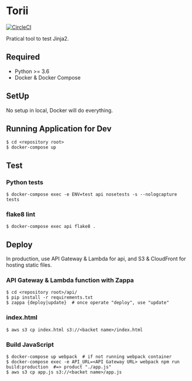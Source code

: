 # Torii
[![CircleCI](https://circleci.com/gh/shirakiya/torii.svg?style=svg)](https://circleci.com/gh/shirakiya/torii)  
  
Pratical tool to test Jinja2.


## Required
- Python >= 3.6
- Docker & Docker Compose


## SetUp
No setup in local, Docker will do everything.


## Running Application for Dev
```
$ cd <repository root>
$ docker-compose up
```


## Test
### Python tests
```
$ docker-compose exec -e ENV=test api nosetests -s --nologcapture tests
```

### flake8 lint
```
$ docker-compose exec api flake8 .
```


## Deploy
In production, use API Gateway & Lambda for api, and S3 & CloudFront for hosting static files.


### API Gateway & Lambda function with Zappa
```
$ cd <repository root>/api/
$ pip install -r requirements.txt
$ zappa {deploy|update}  # once operate "deploy", use "update"
```


### index.html
```
$ aws s3 cp index.html s3://<backet name>/index.html
```


### Build JavaScript
```
$ docker-compose up webpack  # if not running webpack container
$ docker-compose exec -e API_URL=<API Gateway URL> webpack npm run build:production  #=> product "./app.js"
$ aws s3 cp app.js s3://<backet name>/app.js
```
